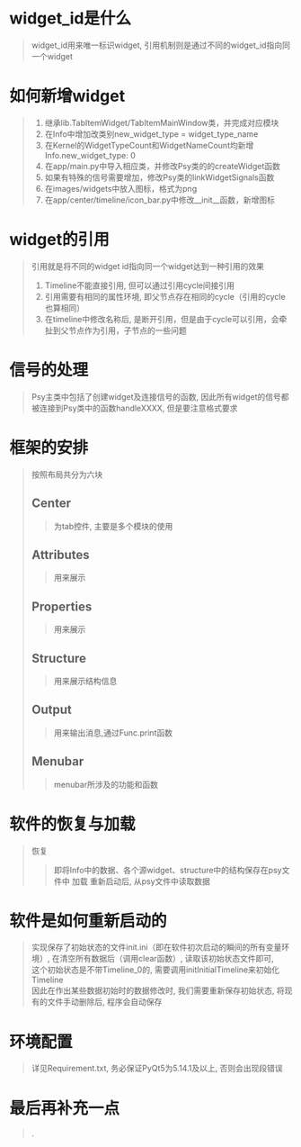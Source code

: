 # widget_id是什么
> widget_id用来唯一标识widget, 引用机制则是通过不同的widget_id指向同一个widget

# 如何新增widget
> 1. 继承lib.TabItemWidget/TabItemMainWindow类，并完成对应模块
> 2. 在Info中增加改类别new_widget_type = widget_type_name
> 3. 在Kernel的WidgetTypeCount和WidgetNameCount均新增Info.new_widget_type: 0
> 4. 在app/main.py中导入相应类，并修改Psy类的的createWidget函数
> 5. 如果有特殊的信号需要增加，修改Psy类的linkWidgetSignals函数
> 6. 在images/widgets中放入图标，格式为png
> 7. 在app/center/timeline/icon_bar.py中修改__init__函数，新增图标

# widget的引用
> 引用就是将不同的widget id指向同一个widget达到一种引用的效果
> 1. Timeline不能直接引用, 但可以通过引用cycle间接引用
> 2. 引用需要有相同的属性环境, 即父节点存在相同的cycle（引用的cycle也算相同）
> 3. 在timeline中修改名称后, 是断开引用，但是由于cycle可以引用，会牵扯到父节点作为引用，子节点的一些问题

# 信号的处理
> Psy主类中包括了创建widget及连接信号的函数, 因此所有widget的信号都被连接到Psy类中的函数handleXXXX, 但是要注意格式要求  

# 框架的安排
> 按照布局共分为六块  
> ## Center
>> 为tab控件, 主要是多个模块的使用
> ## Attributes
>> 用来展示
> ## Properties
>> 用来展示
> ## Structure
>> 用来展示结构信息
> ## Output
>> 用来输出消息,通过Func.print函数
> ## Menubar
>> menubar所涉及的功能和函数

# 软件的恢复与加载
> 恢复
>> 即将Info中的数据、各个源widget、structure中的结构保存在psy文件中
> 加载
>> 重新启动后, 从psy文件中读取数据

# 软件是如何重新启动的
> 实现保存了初始状态的文件init.ini（即在软件初次启动的瞬间的所有变量环境）, 在清空所有数据后（调用clear函数）, 读取该初始状态文件即可,   
> 这个初始状态是不带Timeline_0的, 需要调用initInitialTimeline来初始化Timeline  
> 因此在作出某些数据初始时的数据修改时, 我们需要重新保存初始状态, 将现有的文件手动删除后, 程序会自动保存

# 环境配置
> 详见Requirement.txt, 务必保证PyQt5为5.14.1及以上, 否则会出现段错误

# 最后再补充一点
> .

